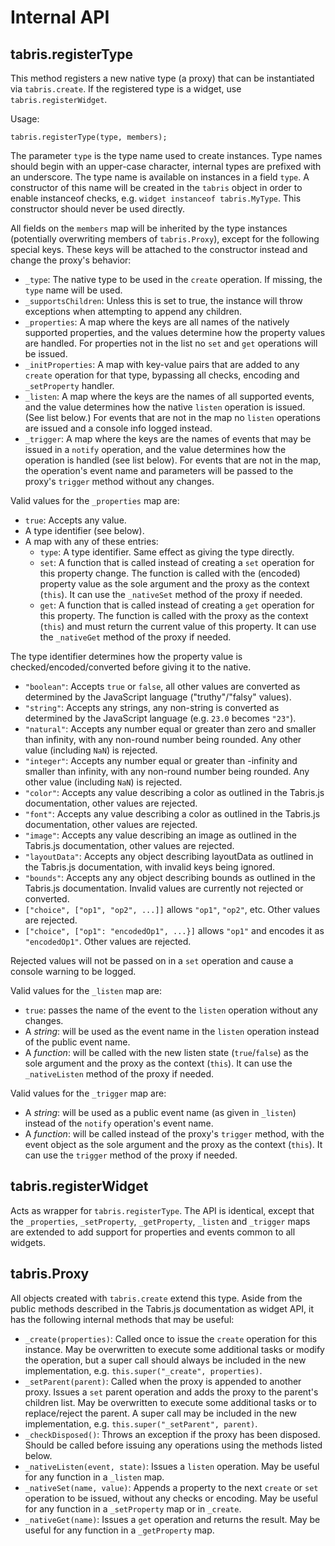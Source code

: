 # Internal API

## tabris.registerType

This method registers a new native type (a proxy) that can be instantiated via `tabris.create`. If the registered type is a widget, use `tabris.registerWidget`.

Usage:

    tabris.registerType(type, members);

The parameter `type` is the type name used to create instances. Type names should begin with an upper-case character, internal types are prefixed with an underscore. The type name is available on instances in a field `type`. A constructor of this name will be created in the `tabris` object in order to enable instanceof checks, e.g. `widget instanceof tabris.MyType`. This constructor should never be used directly.

All fields on the `members` map will be inherited by the type instances (potentially overwriting members of `tabris.Proxy`), except for the following special keys. These keys will be attached to the constructor instead and change the proxy's behavior:

* `_type`: The native type to be used in the `create` operation. If missing, the `type` name will be used.
* `_supportsChildren`: Unless this is set to true, the instance will throw exceptions when attempting to append any children.
* `_properties`: A map where the keys are all names of the natively supported properties, and the values determine how the property values are handled. For properties not in the list no `set` and `get` operations will be issued.
* `_initProperties`: A map with key-value pairs that are added to any `create` operation for that type, bypassing all checks, encoding and `_setProperty` handler.
* `_listen`: A map where the keys are the names of all supported events, and the value determines how the native `listen` operation is issued. (See list below.) For events that are not in the map no `listen` operations are issued and a console info logged instead.
* `_trigger`: A map where the keys are the names of events that may be issued in a `notify` operation, and the value determines how the operation is handled (see list below). For events that are not in the map, the operation's event name and parameters will be passed to the proxy's `trigger` method without any changes.

Valid values for the `_properties` map are:

* `true`: Accepts any value.
* A type identifier (see below).
* A map with any of these entries:
    * `type`: A type identifier. Same effect as giving the type directly.
    * `set`: A function that is called instead of creating a `set` operation for this property change. The function is called with the (encoded) property value as the sole argument and the proxy as the context (`this`). It can use the `_nativeSet` method of the proxy if needed.
    * `get`: A function that is called instead of creating a `get` operation for this property. The function is called with the proxy as the context (`this`) and must return the current value of this property. It can use the `_nativeGet` method of the proxy if needed.

The type identifier determines how the property value is checked/encoded/converted before giving it to the native.

* `"boolean"`: Accepts `true` or `false`, all other values are converted as determined by the JavaScript language ("truthy"/"falsy" values).
* `"string"`:  Accepts any strings, any non-string is converted as determined by the JavaScript language (e.g. `23.0` becomes `"23"`).
* `"natural"`: Accepts any number equal or greater than zero and smaller than infinity, with any non-round number being rounded. Any other value (including `NaN`) is rejected.
* `"integer"`: Accepts any number equal or greater than -infinity and smaller than infinity, with any non-round number being rounded. Any other value (including `NaN`) is rejected.
* `"color"`: Accepts any value describing a color as outlined in the Tabris.js documentation, other values are rejected.
* `"font"`: Accepts any value describing a color as outlined in the Tabris.js documentation, other values are rejected.
* `"image"`: Accepts any value describing an image as outlined in the Tabris.js documentation, other values are rejected.
* `"layoutData"`: Accepts any object describing layoutData as outlined in the Tabris.js documentation, with invalid keys being ignored.
* `"bounds"`: Accepts any any object describing bounds as outlined in the Tabris.js documentation. Invalid values are currently not rejected or converted.
* `["choice", ["op1", "op2", ...]]` allows `"op1"`, `"op2"`, etc. Other values are rejected.
* `["choice", ["op1": "encodedOp1", ...}]` allows `"op1"` and encodes it as `"encodedOp1"`. Other values are rejected.

Rejected values will not be passed on in a `set` operation and cause a console warning to be logged.

Valid values for the `_listen` map are:

* `true`: passes the name of the event to the `listen` operation without any changes.
* A *string*: will be used as the event name in the `listen` operation instead of the public event name.
* A *function*: will be called with the new listen state (`true`/`false`) as the sole argument and the proxy as the context (`this`). It can use the `_nativeListen` method of the proxy if needed.

Valid values for the `_trigger` map are:

* A *string*: will be used as a public event name (as given in `_listen`) instead of the `notify` operation's event name.
* A *function*: will be called instead of the proxy's `trigger` method, with the event object as the sole argument and the proxy as the context (`this`). It can use the `trigger` method of the proxy if needed.

## tabris.registerWidget

Acts as wrapper for `tabris.registerType`. The API is identical, except that the `_properties`, `_setProperty`, `_getProperty`, `_listen` and `_trigger` maps are extended to add support for  properties and events common to all widgets.

## tabris.Proxy

All objects created with `tabris.create` extend this type. Aside from the public methods described in the Tabris.js documentation as widget API, it has the following internal methods that may be useful:

 * `_create(properties)`: Called once to issue the `create` operation for this instance. May be overwritten to execute some additional tasks or modify the operation, but a super call should always be included in the new implementation, e.g. `this.super("_create", properties)`.
 * `_setParent(parent)`: Called when the proxy is appended to another proxy. Issues a `set` parent operation and adds the proxy to the parent's children list. May be overwritten to execute some additional tasks or to replace/reject the parent. A super call may be included in the new implementation, e.g. `this.super("_setParent", parent)`.
 * `_checkDisposed()`: Throws an exception if the proxy has been disposed. Should be called before issuing any operations using the methods listed below.
 * `_nativeListen(event, state)`: Issues a `listen` operation. May be useful for any function in a `_listen` map.
 * `_nativeSet(name, value)`: Appends a property to the next `create` or `set` operation to be issued, without any checks or encoding. May be useful for any function in a `_setProperty` map or in `_create`.
 * `_nativeGet(name)`: Issues a `get` operation and returns the result. May be useful for any function in a `_getProperty` map.
